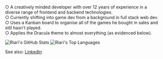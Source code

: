 ○ A creatively minded developer with over 12 years of experience in a diverse range of frontend and backend technologies.  
○ Currently shifting into game dev from a background in full stack web dev.  
○ Uses a Kanban board to organise all of the games he bought in sales and still hasn't played.  
○ Applies the Dracula theme to almost everything (as evidenced below).

![Riari's GitHub Stats](https://github-readme-stats.vercel.app/api?username=riari&count_private=true&show_icons=true&theme=dracula)
![Riari's Top Languages](https://github-readme-stats.vercel.app/api/top-langs/?username=riari&theme=dracula&layout=compact)

See also: [LinkedIn](https://www.linkedin.com/in/riari/)
